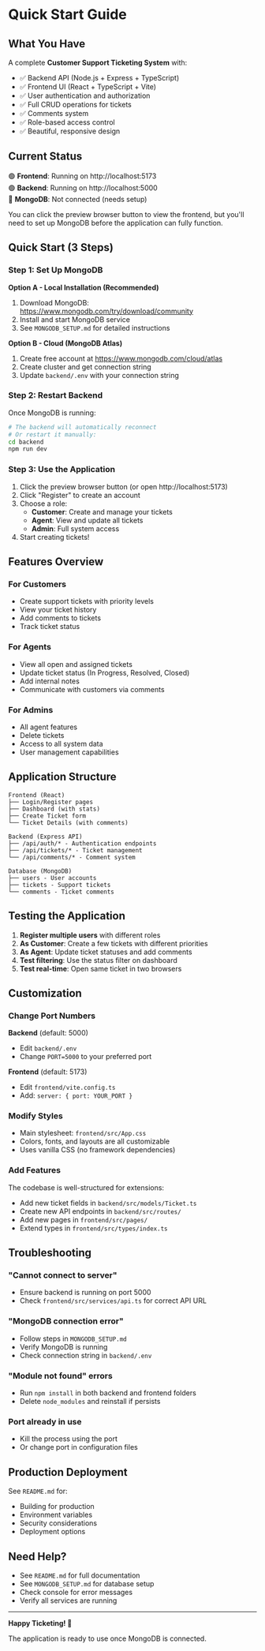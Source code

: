 # Quick Start Guide

## What You Have

A complete **Customer Support Ticketing System** with:
- ✅ Backend API (Node.js + Express + TypeScript)
- ✅ Frontend UI (React + TypeScript + Vite)
- ✅ User authentication and authorization
- ✅ Full CRUD operations for tickets
- ✅ Comments system
- ✅ Role-based access control
- ✅ Beautiful, responsive design

## Current Status

🟢 **Frontend**: Running on http://localhost:5173  
🟢 **Backend**: Running on http://localhost:5000  
🔴 **MongoDB**: Not connected (needs setup)

You can click the preview browser button to view the frontend, but you'll need to set up MongoDB before the application can fully function.

## Quick Start (3 Steps)

### Step 1: Set Up MongoDB

**Option A - Local Installation (Recommended)**
1. Download MongoDB: https://www.mongodb.com/try/download/community
2. Install and start MongoDB service
3. See `MONGODB_SETUP.md` for detailed instructions

**Option B - Cloud (MongoDB Atlas)**
1. Create free account at https://www.mongodb.com/cloud/atlas
2. Create cluster and get connection string
3. Update `backend/.env` with your connection string

### Step 2: Restart Backend

Once MongoDB is running:
```bash
# The backend will automatically reconnect
# Or restart it manually:
cd backend
npm run dev
```

### Step 3: Use the Application

1. Click the preview browser button (or open http://localhost:5173)
2. Click "Register" to create an account
3. Choose a role:
   - **Customer**: Create and manage your tickets
   - **Agent**: View and update all tickets
   - **Admin**: Full system access
4. Start creating tickets!

## Features Overview

### For Customers
- Create support tickets with priority levels
- View your ticket history
- Add comments to tickets
- Track ticket status

### For Agents
- View all open and assigned tickets
- Update ticket status (In Progress, Resolved, Closed)
- Add internal notes
- Communicate with customers via comments

### For Admins
- All agent features
- Delete tickets
- Access to all system data
- User management capabilities

## Application Structure

```
Frontend (React)
├── Login/Register pages
├── Dashboard (with stats)
├── Create Ticket form
└── Ticket Details (with comments)

Backend (Express API)
├── /api/auth/* - Authentication endpoints
├── /api/tickets/* - Ticket management
└── /api/comments/* - Comment system

Database (MongoDB)
├── users - User accounts
├── tickets - Support tickets
└── comments - Ticket comments
```

## Testing the Application

1. **Register multiple users** with different roles
2. **As Customer**: Create a few tickets with different priorities
3. **As Agent**: Update ticket statuses and add comments
4. **Test filtering**: Use the status filter on dashboard
5. **Test real-time**: Open same ticket in two browsers

## Customization

### Change Port Numbers

**Backend** (default: 5000)
- Edit `backend/.env`
- Change `PORT=5000` to your preferred port

**Frontend** (default: 5173)
- Edit `frontend/vite.config.ts`
- Add: `server: { port: YOUR_PORT }`

### Modify Styles

- Main stylesheet: `frontend/src/App.css`
- Colors, fonts, and layouts are all customizable
- Uses vanilla CSS (no framework dependencies)

### Add Features

The codebase is well-structured for extensions:
- Add new ticket fields in `backend/src/models/Ticket.ts`
- Create new API endpoints in `backend/src/routes/`
- Add new pages in `frontend/src/pages/`
- Extend types in `frontend/src/types/index.ts`

## Troubleshooting

### "Cannot connect to server"
- Ensure backend is running on port 5000
- Check `frontend/src/services/api.ts` for correct API URL

### "MongoDB connection error"
- Follow steps in `MONGODB_SETUP.md`
- Verify MongoDB is running
- Check connection string in `backend/.env`

### "Module not found" errors
- Run `npm install` in both backend and frontend folders
- Delete `node_modules` and reinstall if persists

### Port already in use
- Kill the process using the port
- Or change port in configuration files

## Production Deployment

See `README.md` for:
- Building for production
- Environment variables
- Security considerations
- Deployment options

## Need Help?

- See `README.md` for full documentation
- See `MONGODB_SETUP.md` for database setup
- Check console for error messages
- Verify all services are running

---

**Happy Ticketing! 🎫**

The application is ready to use once MongoDB is connected.
